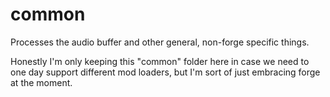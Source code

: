 # common
Processes the audio buffer and other general, non-forge specific things.

Honestly I'm only keeping this "common" folder here in case we need to one day support different mod loaders, but I'm sort of just embracing forge at the moment.
